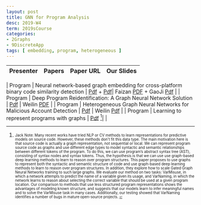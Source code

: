 ```yaml
---
layout: post
title: GNN for Program Analysis    
desc: 2019-W4
term: 2019sCourse
categories:
- 2Graphs
- 9DiscreteApp
tags: [ embedding, program, heterogeneous ]
---
```



| Presenter | Papers | Paper URL| Our Slides |
| -----: | -------------------------------------: | :----- | :----- |
<!--header-->
| Program |   Neural network-based graph embedding for cross-platform binary code similarity detection  | [Pdf](https://openreview.net/forum?id=BJOFETxR-) + [Pdf](https://arxiv.org/abs/1708.06525)| Faizan [PDF]({{site.baseurl}}/talks2019/19sCourse/20190405-Faizan-BinaryCode.pdf)  + GaoJi [Pdf]({{site.baseurl}}/talks2019/19scribeNotes/20190405-GaoJi-Gemini.pdf) | 
| Program |  Deep Program Reidentification: A Graph Neural Network Solution | [Pdf](https://arxiv.org/abs/1812.04064) | Weilin [PDF]({{site.baseurl}}/talks2019/19sCourse/20190222-Weilin-DeepReID.pdf)  | 
| Program | Heterogeneous Graph Neural Networks for Malicious Account Detection  | [Pdf](https://dl.acm.org/citation.cfm?id=3272010) | Weilin [Pdf]({{site.baseurl}}/talks2019/19sCourse/20190315-Weilin-MaliciousAccountDetection.pdf)  | 
| Program |  Learning to represent programs with graphs | [Pdf](https://arxiv.org/abs/1812.04064) [^1]|  | 


<!--excerpt.start-->
[^1]: <sub><sup> Jack Note: Many recent works have tried NLP or CV methods to learn representations for predictive models on source code. However, these methods don't fit this data type. The main motivation here is that source code is actually a graph representation, not sequential or local. We can represent program source code as graphs and use different edge types to model syntactic and semantic relationships between different tokens of the program. To do this, we can use program’s abstract syntax tree (AST), consisting of syntax nodes and syntax tokens.  Thus, the hypothesis is that we can use use graph-based deep learning methods to learn to reason over program structures. This paper proposes to use graphs to represent both the syntactic and semantic structure of code and use graph-based deep learning methods to learn to reason over program structures. In addition, they explore how to scale Gated Graph Neural Networks training to such large graphs. We evaluate our method on two tasks: VarMisuse, in which a network attempts to predict the name of a variable given its usage, and VarNaming, in which the network learns to reason about selecting the correct variable that should be used at a given program location. Our comparison to methods that use less structured program representations shows the advantages of modeling known structure, and suggests that our models learn to infer meaningful names and to solve the VarMisuse task in many cases. Additionally, our testing showed that VarNaming identifies a number of bugs in mature open-source projects.  <sup><sub>

